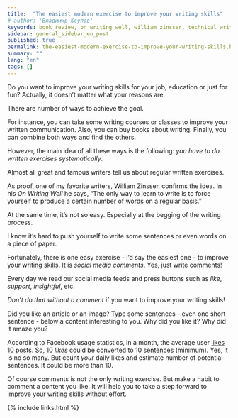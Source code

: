 ```yaml
---
title:  "The easiest modern exercise to improve your writing skills"
# author: 'Владимир Юсупов'
keywords: book review, on writing well, william zinsser, technical writer, techwriter
sidebar: general_sidebar_en_post
published: true
permalink: the-easiest-modern-exercise-to-improve-your-writing-skills.html
summary: ""
lang: "en"
tags: []
---
```


Do you want to improve your writing skills for your job, education or just for fun? Actually, it doesn’t matter what your reasons are. 

There are number of ways to achieve the goal. 

For instance, you can take some writing courses or classes to improve your written communication. Also, you can buy books about writing. Finally, you can combine both ways and find the others.

However, the main idea of all these ways is the following: *you have to do written exercises systematically*.

Almost all great and famous writers tell us about regular written exercises.

As proof, one of my favorite writers, William Zinsser, confirms the idea. In his *On Writing Well* he says, “The only way to learn to write is to force yourself to produce a certain number of words on a regular basis.”

At the same time, it’s not so easy. Especially at the begging of the writing process.

I know it’s hard to push yourself to write some sentences or even words on a piece of paper.

Fortunately, there is one easy exercise - I’d say the easiest one - to improve your writing skills. It is *social media comments*. Yes, just write comments!

Every day we read our social media feeds and press buttons such as *like*, *support*, *insightful*, etc.

*Don’t do that without a comment* if you want to improve your writing skills! 

Did you like an article or an image? Type some sentences - even one short sentence - below a content interesting to you. Why did you like it? Why did it amaze you? 

According to Facebook usage statistics, in a month, the average user [likes 10 posts](https://www.slideshare.net/DataReportal/digital-2018-q4-global-digital-statshot-october-2018-v2). So, 10 *likes* could be converted to 10 sentences (minimum). Yes, it is no so many. But count *your* daily likes and estimate number of potential sentences. It could be more than 10. 

Of course comments is not the only writing exercise. But make a habit to comment a content you like. It will help you to take a step forward to improve your writing skills without effort.

{% include links.html %}

